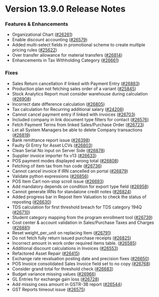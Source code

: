 # Version 13.9.0 Release Notes

### Features & Enhancements
- Organizational Chart ([#26261](https://github.com/saashqdev/erpnexus/pull/26261))
- Enable discount accounting ([#26579](https://github.com/saashqdev/erpnexus/pull/26579))
- Added multi-select fields in promotional scheme to create multiple pricing rules ([#25622](https://github.com/saashqdev/erpnexus/pull/25622))
- Over transfer allowance for material transfers ([#26814](https://github.com/saashqdev/erpnexus/pull/26814))
- Enhancements in Tax Withholding Category ([#26661](https://github.com/saashqdev/erpnexus/pull/26661))

### Fixes
- Sales Return cancellation if linked with Payment Entry ([#26883](https://github.com/saashqdev/erpnexus/pull/26883))
- Production plan not fetching sales order of a variant ([#25845](https://github.com/saashqdev/erpnexus/pull/25845))
- Stock Analytics Report must consider warehouse during calculation ([#26908](https://github.com/saashqdev/erpnexus/pull/26908))
- Incorrect date difference calculation ([#26805](https://github.com/saashqdev/erpnexus/pull/26805))
- Tax calculation for Recurring additional salary ([#24206](https://github.com/saashqdev/erpnexus/pull/24206))
- Cannot cancel payment entry if linked with invoices ([#26703](https://github.com/saashqdev/erpnexus/pull/26703))
- Included company in link document type filters for contact ([#26576](https://github.com/saashqdev/erpnexus/pull/26576))
- Fetch Payment Terms from linked Sales/Purchase Order ([#26723](https://github.com/saashqdev/erpnexus/pull/26723))
- Let all System Managers be able to delete Company transactions ([#26819](https://github.com/saashqdev/erpnexus/pull/26819))
- Bank remittance report issue ([#26398](https://github.com/saashqdev/erpnexus/pull/26398))
- Faulty Gl Entry for Asset LCVs ([#26803](https://github.com/saashqdev/erpnexus/pull/26803))
- Clean Serial No input on Server Side ([#26878](https://github.com/saashqdev/erpnexus/pull/26878))
- Supplier invoice importer fix v13 ([#26633](https://github.com/saashqdev/erpnexus/pull/26633))
- POS payment modes displayed wrong total ([#26808](https://github.com/saashqdev/erpnexus/pull/26808))
- Fetching of item tax from hsn code ([#26736](https://github.com/saashqdev/erpnexus/pull/26736))
- Cannot cancel invoice if IRN cancelled on portal ([#26879](https://github.com/saashqdev/erpnexus/pull/26879))
- Validate python expressions ([#26856](https://github.com/saashqdev/erpnexus/pull/26856))
- POS Item Cart non-stop scroll issue ([#26693](https://github.com/saashqdev/erpnexus/pull/26693))
- Add mandatory depends on condition for export type field ([#26958](https://github.com/saashqdev/erpnexus/pull/26958))
- Cannot generate IRNs for standalone credit notes ([#26824](https://github.com/saashqdev/erpnexus/pull/26824))
- Added progress bar in Repost Item Valuation to check the status of reposting ([#26630](https://github.com/saashqdev/erpnexus/pull/26630))
- TDS calculation for first threshold breach for TDS category 194Q ([#26710](https://github.com/saashqdev/erpnexus/pull/26710))
- Student category mapping from the program enrollment tool ([#26739](https://github.com/saashqdev/erpnexus/pull/26739))
- Cost center & account validation in Sales/Purchase Taxes and Charges ([#26881](https://github.com/saashqdev/erpnexus/pull/26881))
- Reset weight_per_unit on replacing Item ([#26791](https://github.com/saashqdev/erpnexus/pull/26791))
- Do not fetch fully return issued purchase receipts ([#26825](https://github.com/saashqdev/erpnexus/pull/26825))
- Incorrect amount in work order required items table.  ([#26585](https://github.com/saashqdev/erpnexus/pull/26585))
- Additional discount calculations in Invoices ([#26553](https://github.com/saashqdev/erpnexus/pull/26553))
- Refactored Asset Repair ([#26415](https://github.com/saashqdev/erpnexus/pull/25798))
- Exchange rate revaluation posting date and precision fixes ([#26650](https://github.com/saashqdev/erpnexus/pull/26650))
- POS Invoice consolidated Sales Invoice field set to no copy ([#26768](https://github.com/saashqdev/erpnexus/pull/26768))
- Consider grand total for threshold check ([#26683](https://github.com/saashqdev/erpnexus/pull/26683))
- Budget variance missing values ([#26966](https://github.com/saashqdev/erpnexus/pull/26966))
- GL Entries for exchange gain loss ([#26728](https://github.com/saashqdev/erpnexus/pull/26728))
- Add missing cess amount in GSTR-3B report ([#26544](https://github.com/saashqdev/erpnexus/pull/26544))
- GST Reports timeout issue ([#26575](https://github.com/saashqdev/erpnexus/pull/26575))